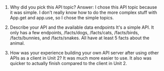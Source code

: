 1. Why did you pick this API topic?
 Answer: I chose this API topic because it was simple. I don't really know how to do the more complex stuff with App.get and app.use, so I chose the simple topics.

 2. Describe your API and the available data endpoints
It's a simple API. It only has a few endpoints, /facts/dogs, /facts/cats, /facts/birds, /facts/bunnies, and /facts/snakes. All have at least 5 facts about the animal.

3. How was your experience building your own API server after using other APIs as a client in Unit 2?
It was much more easier to use. It also was quicker to actually finish compared to the client in Unit 2.
